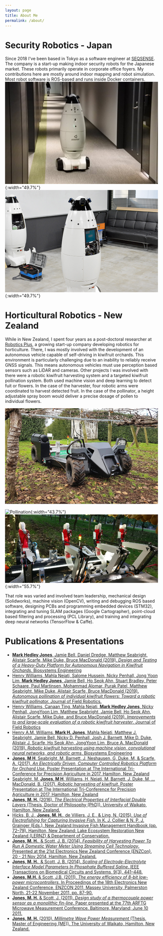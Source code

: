 ```yaml
---
layout: page
title: About Me
permalink: /about/
---
```


# Security Robotics - Japan

Since 2018 I've been based in Tokyo as a software engineer at [SEQSENSE](https://www.seqsense.com/). The company is a start-up making indoor security robots for the Japanese market. These robots primarily operate in corporate office foyers. My contributions here are mostly around indoor mapping and robot simulation. Most robot software is ROS-based and runs inside Docker containers.
![SQ2 on patrol](https://raw.githubusercontent.com/MarkHedleyJones/markhedleyjones.github.io/master/media/about/DxubnPpU0AAwKa8.jpg){:width="49.7%"} ![Test robots](https://raw.githubusercontent.com/MarkHedleyJones/markhedleyjones.github.io/master/media/about/DSC_0230.jpg){:width="49.7%"}

# Horticultural Robotics - New Zealand

While in New Zealand, I spent four years as a post-doctoral researcher at [Robotics Plus](https://www.roboticsplus.co.nz/), a growing start-up company developing robotics for horticulture. There, I was mostly involved with the development of an autonomous vehicle capable of self-driving in kiwifruit orchards. This environment is particularly challenging due to an inability to reliably receive GNSS signals. This means autonomous vehicles must use perception based sensors such as LiDAR and cameras. Other projects I was involved with there were a robotic kiwifruit harvesting system and a targeted kiwifruit pollination system. Both used machine vision and deep learning to detect fuit or flowers. In the case of the harvester, four robotic arms were coordinated to harvest detected fruit. In the case of the pollinator, a height adjustable spray boom would deliver a precise dosage of pollen to individual flowers.

![AMMP](https://raw.githubusercontent.com/MarkHedleyJones/markhedleyjones.github.io/master/media/about/robotics-orchard-800px.jpg)

![Pollination](https://raw.githubusercontent.com/MarkHedleyJones/markhedleyjones.github.io/master/media/about/3o6fJ97pOkspRmzBmM/giphy.gif){:width="43.7%"}
![Harvesting](https://raw.githubusercontent.com/MarkHedleyJones/markhedleyjones.github.io/master/media/about/kiwi-harvester-800px.jpg){:width="55.7%"}

That role was varied and involved team leadership, mechanical design (Solidworks), machine vision (OpenCV), writing and debugging ROS based software, designing PCBs and programming embedded devices (STM32), integrating and tuning SLAM packages (Google Cartographer), point-cloud based filtering and processing (PCL Library), and training and integrating deep neural networks (TensorFlow & Caffe).

# Publications & Presentations

<ul>
<li><a href="https://www.sciencedirect.com/science/article/pii/S1537511019308141"><strong>Mark Hedley Jones</strong>, Jamie Bell, Daniel Dredge, Matthew Seabright, Alistair Scarfe, Mike Duke, Bruce MacDonald (2019). <em>Design and Testing of a Heavy-Duty Platform for Autonomous Navigation in Kiwifruit Orchards.</em> Biosystems Engineering</a></li>
<li><a href="https://onlinelibrary.wiley.com/doi/abs/10.1002/rob.21861">Henry Williams, Mahla Nejati, Salome Hussein, Nicky Penhall, Jong Yoon Lim, <strong>Mark Hedley Jones</strong>, Jamie Bell, Ho Seok Ahn, Stuart Bradley, Peter Schaare, Paul Martinsen, Mohammad Alomar, Purak Patel, Matthew Seabright, Mike Duke, Alistair Scarfe, Bruce MacDonald (2019). <em>Autonomous pollination of individual kiwifruit flowers: Toward a robotic kiwifruit pollinator.</em> Journal of Field Robotics.</a></li>
<li><a href="https://onlinelibrary.wiley.com/doi/abs/10.1002/rob.21890">Henry Williams, Canaan Ting, Mahla Nejati, <strong>Mark Hedley Jones</strong>, Nicky Penhall, JongYoon Lim, Matthew Seabright, Jamie Bell, Ho Seok Ahn, Alistair Scarfe, Mike Duke, and Bruce MacDonald (2019). <em>Improvements to and large‐scale evaluation of a robotic kiwifruit harvester</em>. Journal of Field Robotics</a></li>
<li><a href="https://www.sciencedirect.com/science/article/pii/S153751101830638X">Henry A.M. Williams, <strong>Mark H. Jones</strong>, Mahla Nejati, Matthew J. Seabright, Jamie Bell, Nicky D. Penhall, Josh J. Barnett, Mike D. Duke, Alistair J. Scarfe, Ho Seok Ahn, JongYoon Lim, Bruce A. MacDonald (2019). <em>Robotic kiwifruit harvesting using machine vision, convolutional neural networks, and robotic arms</em>. Biosystems Engineering</a></li>
<li><a href="http://doi.org/10.5281/zenodo.1002306"><strong>Jones, M H</strong>, Seabright, M, Barnett, J, Neshausen, G, Duke, M, &amp; Scarfe, A. (2017). <em>An Electrically Driven, Computer Controlled Robotics Platform for Orchard Use</em>. Poster Presentation at The International Tri-Conference for Precision Agriculture in 2017, Hamilton, New Zealand</a></li>
<li><a href="http://doi.org/10.5281/zenodo.1002294">Seabright, M, <strong>Jones, M H</strong>, Williams, H, Nejati, M, Barnett, J, Duke, M, … MacDonald, B. (2017). <em>Robotic harvesting of kiwifruit</em>. Poster Presentation at The International Tri-Conference for Precision Agriculture in 2017, Hamilton, New Zealand</a></li>
<li><a href="https://hdl.handle.net/10289/10617"><strong>Jones, M. H.</strong> (2016). <em>The Electrical Properties of Interfacial Double Layers</em> (Thesis, Doctor of Philosophy (PhD)). University of Waikato, Hamilton, New Zealand.</a></li>
<li><a href="https://researchcommons.waikato.ac.nz/bitstream/handle/10289/11289/Use%20of%20Electrofishing.pdf">Hicks, B. J., <strong>Jones, M. H.</strong>, de Villiers, J. E., &amp; Ling, N. (2015). <em>Use of Electrofishing for Capturing Invasive Fish.</em> In K. J. Collier &amp; N. P. J. Grainger (Eds.), New Zealand Invasive Fish Management Handbook (pp. 72–79). Hamilton, New Zealand: Lake Ecosystem Restoration New Zealand (LERNZ) &amp; Department of Conservation.</a></li>
<li><a href="https://hdl.handle.net/10289/8882"><strong>Jones, M. H.</strong>, &amp; Scott, J. B. (2014). <em>Feasibility of Harvesting Power To Run A Domestic Water Meter Using Streaming Cell Technology</em>. Presented at the 21st Electronics New Zealand Conference (ENZCon), 20 - 21 Nov 2014, Hamilton, New Zealand.</a></li>
<li><a href="https://hdl.handle.net/10289/8878"><strong>Jones, M. H.</strong>, &amp; Scott, J. B. (2014). <em>Scaling of Electrode-Electrolyte Interface Model Parameters In Phosphate Buffered Saline</em>. IEEE Transactions on Biomedical Circuits and Systems, 9(3), 441–448.</a></li>
<li><a href="https://hdl.handle.net/10289/8294"><strong>Jones, M.H.</strong> &amp; Scott, J.B. (2011). <em>The energy efficiency of 8-bit low-power microcontrollers</em>. In Proceedings of the 18th Electronics New Zealand Conference, ENZCON 2011, Massey University, Palmerston North, 21-22 November 2011, pp. 87-90.</a></li>
<li><a href="https://hdl.handle.net/10289/5442"><strong>Jones, M. H.</strong> &amp; Scott, J. (2011). <em>Design study of a thermocouple power sensor as a monolithic fin-line</em>. Paper presented at the 77th ARFTG Microwave Measurement Conference. Baltimore, Maryland; June 10 2011.</a></li>
<li><a href="https://hdl.handle.net/10289/4302"><strong>Jones, M. H.</strong> (2010). <em>Millimetre Wave Power Measurement</em> (Thesis, Master of Engineering (ME)). The University of Waikato, Hamilton, New Zealand.</a></li>
</ul>
